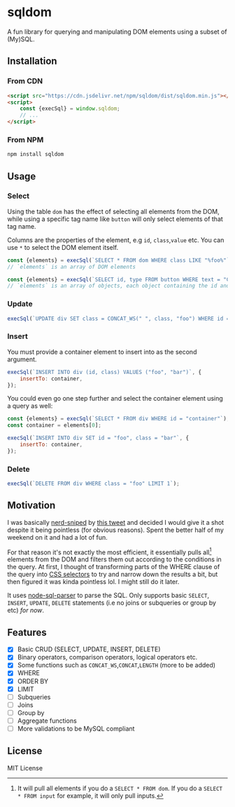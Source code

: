 # sqldom

A fun library for querying and manipulating DOM elements using a subset of (My)SQL.

## Installation
### From CDN
```html
<script src="https://cdn.jsdelivr.net/npm/sqldom/dist/sqldom.min.js"></script>
<script>
    const {execSql} = window.sqldom;
    // ...
</script>
```

### From NPM
```bash
npm install sqldom
```

## Usage
### Select
Using the table `dom` has the effect of selecting all elements from the DOM, while using a specific tag name like `button` will only select elements of that tag name.

Columns are the properties of the element, e.g `id`, `class`,`value` etc. You can use `*` to select the DOM element itself.

```js
const {elements} = execSql(`SELECT * FROM dom WHERE class LIKE "%foo%"`);
// `elements` is an array of DOM elements
```

```js
const {elements} = execSql(`SELECT id, type FROM button WHERE text = "Click me"`);
// `elements` is an array of objects, each object containing the id and type of a button
```

### Update
```js
execSql(`UPDATE div SET class = CONCAT_WS(" ", class, "foo") WHERE id = "bar"`);
```

### Insert
You must provide a container element to insert into as the second argument.
```js
execSql(`INSERT INTO div (id, class) VALUES ("foo", "bar")`, {
    insertTo: container,
});
```
You could even go one step further and select the container element using a query as well:
```js
const {elements} = execSql(`SELECT * FROM div WHERE id = "container"`);
const container = elements[0];

execSql(`INSERT INTO div SET id = "foo", class = "bar"`, {
    insertTo: container,
});
```

### Delete
```js
execSql(`DELETE FROM div WHERE class = "foo" LIMIT 1`);
```

## Motivation
I was basically [nerd-sniped](https://en.wikipedia.org/wiki/Nerd_sniping) by [this tweet](https://twitter.com/erikras/status/1696191464529678356) and decided I would give it a shot despite it being pointless (for obvious reasons). Spent the better half of my weekend on it and had a lot of fun.

For that reason it's not exactly the most efficient, it essentially pulls all[^1] elements from the DOM and filters them out according to the conditions in the query. At first, I thought of transforming parts of the WHERE clause of the query into [CSS selectors](https://www.w3.org/TR/selectors-4/) to try and narrow down the results a bit, but then figured it was kinda pointless lol. I might still do it later.

It uses [node-sql-parser](https://github.com/taozhi8833998/node-sql-parser) to parse the SQL. Only supports basic `SELECT`, `INSERT`, `UPDATE`, `DELETE` statements (i.e no joins or subqueries or group by etc) _for now_.

[^1]: It will pull all elements if you do a `SELECT * FROM dom`. If you do a `SELECT * FROM input` for example, it will only pull inputs.

## Features
- [x] Basic CRUD (SELECT, UPDATE, INSERT, DELETE)
- [x] Binary operators, comparison operators, logical operators etc.
- [x] Some functions such as `CONCAT_WS`,`CONCAT`,`LENGTH` (more to be added)
- [x] WHERE
- [x] ORDER BY
- [x] LIMIT
- [ ] Subqueries
- [ ] Joins
- [ ] Group by
- [ ] Aggregate functions
- [ ] More validations to be MySQL compliant

## License
MIT License